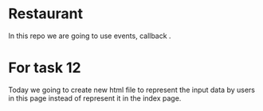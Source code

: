 # Restaurant
In this repo we are going to use events, callback .

# For task 12
Today we going to create new html file to represent the input data by users in this page instead of represent it in the index page.